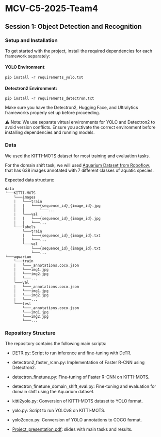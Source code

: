 # MCV-C5-2025-Team4

## Session 1: Object Detection and Recognition

### Setup and Installation
To get started with the project, install the required dependencies for each framework separately:

#### YOLO Environment:
```
pip install -r requirements_yolo.txt
```

#### Detectron2 Environment:
```
pip install -r requirements_detectron.txt
```
Make sure you have the Detectron2, Hugging Face, and Ultralytics frameworks properly set up before proceeding.

⚠️ Note: We use separate virtual environments for YOLO and Detectron2 to avoid version conflicts. Ensure you activate the correct environment before installing dependencies and running models.

### Data
We used the KITTI-MOTS dataset for most training and evaluation tasks. 

For the domain shift task, we will used [Aquarium Dataset from Roboflow](https://public.roboflow.com/object-detection/aquarium), that has 638 images annotated with 7 different classes of aquatic species.

Expected data structure:
```
data
└───KITTI-MOTS
    └───images
    |   └───train
    |   |   └───{sequence_id}_{image_id}.jpg
    |   |       └───...
    |   └───val
    |   |   └───{sequence_id}_{image_id}.jpg
    |   |   └───...
    └───labels
        └───train
        |   └───{sequence_id}_{image_id}.txt
        |   └───...
        └───val
            └───{sequence_id}_{image_id}.txt
            └───...
└───aquarium
    └───train
    |   └───_annotations.coco.json
    |   └───img1.jpg
    |   └───img2.jpg
    |   └───...
    └───val
    |   └───_annotations.coco.json
    |   └───img1.jpg
    |   └───img2.jpg
    |   └───...
    └───test
        └───_annotations.coco.json
        └───img1.jpg
        └───img2.jpg
        └───...
```

### Repository Structure

The repository contains the following main scripts:

- DETR.py: Script to run inference and fine-tuning with DeTR.

- detectron2_faster_rcnn.py: Implementation of Faster R-CNN using Detectron2.

- detectron_finetune.py: Fine-tuning of Faster R-CNN on KITTI-MOTS.

- detectron_finetune_domain_shift_eval.py: Fine-tuning and evaluation for domain shift using the Aquarium dataset.

- kitti2yolo.py: Conversion of KITTI-MOTS dataset to YOLO format.

- yolo.py: Script to run YOLOv8 on KITTI-MOTS.

- yolo2coco.py: Conversion of YOLO annotations to COCO format.

- [Project_presentation.pdf](Team4/blob/main/w1/Project_presentation.pdf): slides with main tasks and results.
